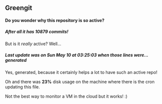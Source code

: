 ## Greengit

#### Do you wonder why this repository is so active?

##### After all it has 10879 commits!

But is it *really* active? Well...

##### Last update was on Sun May 10 at 03:25:03 when those lines were... generated

Yes, generated, because it certainly helps a lot to have such an active repo!

Oh and there was **23%** disk usage on the machine
where there is the cron updating this file.

Not the best way to monitor a VM in the cloud but it works! :)
